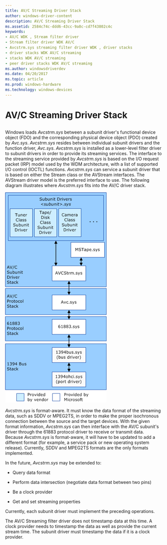```yaml
---
title: AV/C Streaming Driver Stack
author: windows-driver-content
description: AV/C Streaming Driver Stack
ms.assetid: 2584c74c-ddd6-43cc-9a8c-cd7f43802c4c
keywords:
- AV/C WDK , Stream filter driver
- Stream filter driver WDK AV/C
- Avcstrm.sys streaming filter driver WDK , driver stacks
- driver stacks WDK AV/C streaming
- stacks WDK AV/C streaming
- peer driver stacks WDK AV/C streaming
ms.author: windowsdriverdev
ms.date: 04/20/2017
ms.topic: article
ms.prod: windows-hardware
ms.technology: windows-devices
---
```


# AV/C Streaming Driver Stack


## <a href="" id="ddk-av-c-streaming-device-stack-ksg"></a>


Windows loads *Avcstrm.sys* between a subunit driver's functional device object (FDO) and the corresponding physical device object (PDO) created by *Avc.sys*. *Avcstrm.sys* resides between individual subunit drivers and the function driver, *Avc.sys*. *Avcstrm.sys* is installed as a lower-level filter driver to subunit drivers in order to provide its streaming services. The interface to the streaming service provided by *Avcstrm.sys* is based on the I/O request packet (IRP) model used by the WDM architecture, with a list of supported I/O control (IOCTL) functions. *Avcstrm.sys* can service a subunit driver that is based on either the Stream class or the AVStream interfaces. The AVStream driver model is the preferred interface to use. The following diagram illustrates where *Avcstrm.sys* fits into the AV/C driver stack.

![diagram illustrating a peer av/c driver stack with the avcstrm.sys lower-filter driver](images/avcsdiag.gif)

*Avcstrm.sys* is format-aware. It must know the data format of the streaming data, such as SDDV or MPEG2TS, in order to make the proper isochronous connection between the source and the target devices. With the given format information, *Avcstrm.sys* can then interface with the AV/C subunit's driver through the 61883 protocol driver to receive or transmit data. Because *Avcstrm.sys* is format-aware, it will have to be updated to add a different format (for example, a service pack or new operating system release). Currently, SDDV and MPEG2TS formats are the only formats implemented.

In the future, *Avcstrm.sys* may be extended to:

-   Query data format

-   Perform data intersection (negotiate data format between two pins)

-   Be a clock provider

-   Get and set streaming properties

Currently, each subunit driver must implement the preceding operations.

The AV/C Streaming filter driver does not timestamp data at this time. A clock provider needs to timestamp the data as well as provide the current stream time. The subunit driver must timestamp the data if it is a clock provider.

 

 





